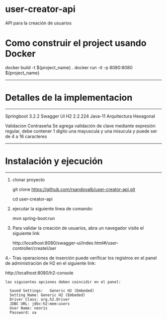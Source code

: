 # user-creator-api
API para la creación de usuarios

# Como construir el project usando Docker

docker build -t ${project_name} .
docker run -it -p 8080:8080 ${project_name}

*********************************************************************
# Detalles de la implementacion
********************************************************************* 
Springboot 3.2.2
Swagger UI
H2 2.2.224
Java-11
Arquitectura Hexagonal

Validacion Contraseña
Se agrega validación de clave mediante expresión regular, debe contener 1 digito una mayuscula y una misucula y puede ser de 4 a 16 caracteres

*********************************************************************
# Instalación y ejecución
********************************************************************* 

1. clonar proyecto

   git clone https://github.com/rsandovalb/user-creator-api.git

   cd user-creator-api

2. ejecutar la siguiente línea de comando:

   mvn spring-boot:run

3. Para validar la creación de usuarios, abra un navegador visite el siguiente link

   http://localhost:8080/swagger-ui/index.html#/user-controller/createUser

4.- Tras operaciones de inserción puede verificar los registros en el panel de administración de H2 en el siguiente link:

http://localhost:8080/h2-console

    las siguientes opciones deben coincidir en el panel:
      
      Saved Settings:	Generic H2 (Embeded)
      Setting Name: Generic H2 (Embeded)
      Driver Class: org.h2.Driver
      JDBC URL: jdbc:h2:mem:users
      User Name: neoris
      Password: sa
